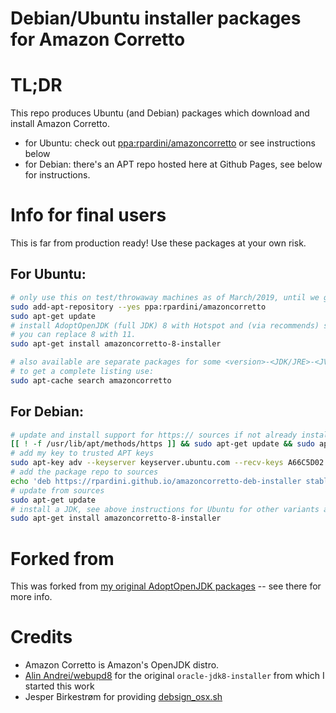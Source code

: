 # Debian/Ubuntu installer packages for Amazon Corretto

# TL;DR

This repo produces Ubuntu (and Debian) packages which download and install Amazon Corretto.

- for Ubuntu: check out [ppa:rpardini/amazoncorretto](https://launchpad.net/~rpardini/+archive/ubuntu/amazoncorretto) 
  or see instructions below
- for Debian: there's an APT repo hosted here at Github Pages, see below for instructions.

# Info for final users

This is far from production ready!
Use these packages at your own risk.

## For Ubuntu:

```bash
# only use this on test/throwaway machines as of March/2019, until we get more testing done
sudo add-apt-repository --yes ppa:rpardini/amazoncorretto
sudo apt-get update
# install AdoptOpenJDK (full JDK) 8 with Hotspot and (via recommends) set it as the system default
# you can replace 8 with 11.
sudo apt-get install amazoncorretto-8-installer 
```

```bash
# also available are separate packages for some <version>-<JDK/JRE>-<JVM> combinations,
# to get a complete listing use:  
sudo apt-cache search amazoncorretto
```

## For Debian:

```bash
# update and install support for https:// sources if not already installed
[[ ! -f /usr/lib/apt/methods/https ]] && sudo apt-get update && sudo apt-get install apt-transport-https
# add my key to trusted APT keys 
sudo apt-key adv --keyserver keyserver.ubuntu.com --recv-keys A66C5D02
# add the package repo to sources 
echo 'deb https://rpardini.github.io/amazoncorretto-deb-installer stable main' > /etc/apt/sources.list.d/rpardini-amazoncorretto.list 
# update from sources
sudo apt-get update 
# install a JDK, see above instructions for Ubuntu for other variants as well
sudo apt-get install amazoncorretto-8-installer
```

# Forked from

This was forked from [my original AdoptOpenJDK packages](https://github.com/rpardini/adoptopenjdk-deb-installer) -- see there for more info.

# Credits

* Amazon Corretto is Amazon's OpenJDK distro.
* [Alin Andrei/webupd8](https://launchpad.net/~webupd8team/+archive/ubuntu/java) for the original `oracle-jdk8-installer` from which I started this work
* Jesper Birkestrøm for providing [debsign_osx.sh](https://gist.github.com/birkestroem/ad4866ae7b823820bf51)
